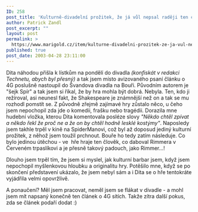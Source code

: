 ```yaml
---
ID: 258
post_title: 'Kulturně-divadelní prožitek, že já vůl nepsal raději ten článek o&nbsp;4G'
author: Patrick Zandl
post_excerpt: ""
layout: post
permalink: >
  https://www.marigold.cz/item/kulturne-divadelni-prozitek-ze-ja-vul-nepsal-radeji-ten-clanek-o-4g
published: true
post_date: 2003-04-28 23:11:00
---
```

<P>Dita náhodou přišla k lístkům na pondělí do divadla <EM>(konfiskát v redakci Technetu, abych byl přesný) </EM>a tak jsem místo avizovaného psaní článku o 4G poslušně nastoupil do Švandova divadla na Bouři. Původním autorem je "šejk Spír" a tak jsem si říkal,&#160;že by hra mohla být dobrá. Nebyla. Ten, kdo ji režíroval, asi neunesl fakt, že Shakespeare je známnější než on a tak se mu rozhodl pomstít se. Z původně zřejmě zajímavé hry zůstalo něco, u čeho jsem nepochopil zda jde o komedii, frašku nebo tragédii. Dorazila mne hudební vložka, kterou Dita komentovala posléze slovy <EM>"Někdo chtěl zpívat a někdo řekl že proč ne a že on by chtěl&#160;hodně lesklé kostýmy"</EM>. Naposledy jsem takhle trpěl v kině na SpiderManovi, což byl až doposud jediný kulturní prožitek, z něhož jsem&#160;toužil prchnout. Bouře ho tedy zatím následuje. Co bylo jedinou útěchou - ve&#160; hře hraje ten člověk, co daboval Rimmera v Červeném trpaslíkovi a je přesně takový padouch, jako Rimmer...!</P>
<P>Dlouho jsem trpěl tím, že jsem si myslel, jak kulturní barbar jsem, když jsem nepochopil myšlenkovou hloubku a originalitu hry. Potěšilo mne, když se po skončení představení ukázalo, že jsem nebyl sám a i Dita se o hře tentokráte vyjádřila velmi opovržlivě.</P>
<P>A ponaučení? Měl jsem pracovat, neměl jsem se flákat v divadle - a mohl jsem mít napsaný konečně ten článek o 4G sítích. Takže zítra další pokus, zda se článek podaří dodat :)</P>
